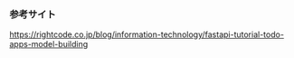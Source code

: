 
### 参考サイト
https://rightcode.co.jp/blog/information-technology/fastapi-tutorial-todo-apps-model-building